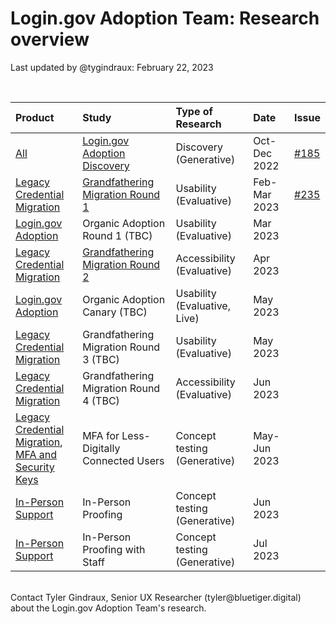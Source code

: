 # Login.gov Adoption Team: Research overview
Last updated by @tygindraux: February 22, 2023

<br>

|Product|Study|Type of Research|Date|Issue|
|:--|:--|:--|:--|:--|
|[All](https://github.com/department-of-veterans-affairs/va.gov-team/tree/master/products/login.gov-adoption/products)|[Login.gov Adoption Discovery](https://github.com/department-of-veterans-affairs/va.gov-team/tree/master/products/login.gov-adoption/research/discovery/2022-10-Login.gov-Adoption-Discovery-Research)|Discovery (Generative)|Oct-Dec 2022|[#185](https://github.com/department-of-veterans-affairs/va.gov-research-repository/issues/185)|
|[Legacy Credential Migration](https://github.com/department-of-veterans-affairs/va.gov-team/tree/master/products/login.gov-adoption/products/legacy%20CSP%20migrations)|[Grandfathering Migration Round 1](https://github.com/department-of-veterans-affairs/va.gov-team/tree/master/products/login.gov-adoption/research/2023-02-Grandfathering-Migration-Round-1-Usability)|Usability (Evaluative)|Feb-Mar 2023|[#235](https://github.com/department-of-veterans-affairs/va.gov-research-repository/issues/235)|
|[Login.gov Adoption](https://github.com/department-of-veterans-affairs/va.gov-team/tree/master/products/login.gov-adoption/products/login.gov)|Organic Adoption Round 1 (TBC)|Usability (Evaluative)|Mar 2023||
|[Legacy Credential Migration](https://github.com/department-of-veterans-affairs/va.gov-team/tree/master/products/login.gov-adoption/products/legacy%20CSP%20migrations)|[Grandfathering Migration Round 2](https://github.com/department-of-veterans-affairs/va.gov-team/tree/master/products/login.gov-adoption/research/2023-04-Grandfathering-Migration-Round-2-Accessibility)|Accessibility (Evaluative)|Apr 2023||
|[Login.gov Adoption](https://github.com/department-of-veterans-affairs/va.gov-team/tree/master/products/login.gov-adoption/products/login.gov)|Organic Adoption Canary (TBC)|Usability (Evaluative, Live)|May 2023||
|[Legacy Credential Migration](https://github.com/department-of-veterans-affairs/va.gov-team/tree/master/products/login.gov-adoption/products/legacy%20CSP%20migrations)|Grandfathering Migration Round 3 (TBC)|Usability (Evaluative)|May 2023||
|[Legacy Credential Migration](https://github.com/department-of-veterans-affairs/va.gov-team/tree/master/products/login.gov-adoption/products/legacy%20CSP%20migrations)|Grandfathering Migration Round 4 (TBC)|Accessibility (Evaluative)|Jun 2023||
|[Legacy Credential Migration](https://github.com/department-of-veterans-affairs/va.gov-team/tree/master/products/login.gov-adoption/products/legacy%20CSP%20migrations), <br> [MFA and Security Keys](https://github.com/department-of-veterans-affairs/va.gov-team/tree/master/products/login.gov-adoption/products/mfa%20security%20keys%20pilot)|MFA for Less-Digitally Connected Users|Concept testing (Generative)|May-Jun 2023||
|[In-Person Support](https://github.com/department-of-veterans-affairs/va.gov-team/tree/master/products/login.gov-adoption/products/in-person%20support)|In-Person Proofing|Concept testing (Generative)|Jun 2023||
|[In-Person Support](https://github.com/department-of-veterans-affairs/va.gov-team/tree/master/products/login.gov-adoption/products/in-person%20support)|In-Person Proofing with Staff|Concept testing (Generative)|Jul 2023||
<br>
Contact Tyler Gindraux, Senior UX Researcher (tyler@bluetiger.digital) about the Login.gov Adoption Team's research.
